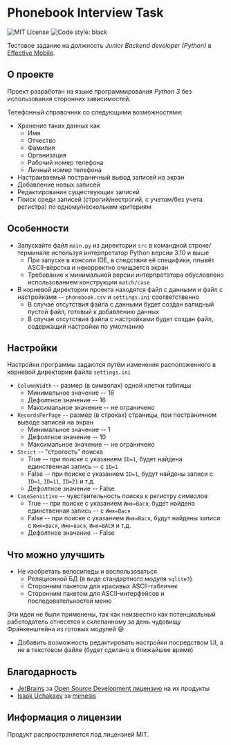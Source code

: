 # Phonebook Interview Task
![MIT License](https://img.shields.io/github/license/JustKappaMan/Phonebook-Interview-Task)
![Code style: black](https://img.shields.io/badge/code%20style-black-black)

Тестовое задание на должность *Junior Backend developer (Python)* в [Effective Mobile](https://hh.ru/employer/9113528).

## О проекте
Проект разработан на языке программирования *Python 3* без использования сторонних зависимостей.

Телефонный справочник со следующими возможностями:
* Хранение таких данных как
    * Имя
    * Отчество
    * Фамилия
    * Организация
    * Рабочий номер телефона
    * Личный номер телефона
* Настраиваемый постраничный вывод записей на экран
* Добавление новых записей
* Редактирование существующих записей
* Поиск среди записей (строгий/нестрогий, с учетом/без учета регистра) по одному/нескольким критериям

## Особенности
* Запускайте файл `main.py` из директории `src` в командной строке/терминале используя интерпретатор Python версии 3.10 и выше
    * При запуске в консоли IDE, в следствии её специфики, плывёт ASCII-вёрстка и некорректно очищается экран
    * Требование к минимальной версии интерпретатора обусловлено использованием конструкции `match/case`
* В корневой директории проекта находятся файл с данными и файл с настройками -- `phonebook.csv` и `settings.ini` соответственно
  * В случае отсутствия файла с данными будет создан валидный пустой файл, готовый к добавлению данных
  * В случае отсутствия файла с настройками будет создан файл, содержащий настройки по умолчанию

## Настройки
Настройки программы задаются путём изменения расположенного в корневой директории файла `settings.ini`
* `ColumnWidth` -- размер (в символах) одной клетки таблицы
  * Минимальное значение -- 16
  * Дефолтное значение -- 16
  * Максимальное значение -- не ограничено
* `RecordsPerPage` -- размер (в строках) страницы, при постраничном выводе записей на экран
  * Минимальное значение -- 1
  * Дефолтное значение -- 10
  * Максимальное значение -- не ограничено
* `Strict` -- "строгость" поиска
  * True -- при поиске c указанием `ID=1`, будет найдена единственная запись -- с `ID=1`
  * False -- при поиске c указанием `ID=1`, будут найдены записи с `ID=1`, `ID=11`, `ID=21` и т.д.
  * Дефолтное значение -- False
* `CaseSensitive` -- чувствительность поиска к регистру символов
  * True -- при поиске c указанием `Имя=Вася`, будет найдена единственная запись -- с `Имя=Вася`
  * False -- при поиске c указанием `Имя=Вася`, будут найдены записи с `Имя=Вася`, `Имя=вася`, `Имя=ВАСЯ` и т.д.
  * Дефолтное значение -- False

## Что можно улучшить
* Не изобретать велосипеды и воспользоваться
  * Реляционной БД (в виде стандартного модуля `sqlite3`)
  * Сторонним пакетом для красивых ASCII-табличек
  * Сторонним пакетом для ASCII-интерфейсов и последовательностей меню

Эти идеи не были применены, так как неизвестно как потенциальный работодатель отнесется к склепанному за день чудовищу Франкенштейна из готовых модулей :smile:

* Добавить возможность редактировать настройки посредством UI, а не в текстовом файле (будет сделано в ближайшее время)

## Благодарность
* [JetBrains](https://www.jetbrains.com) за [Open Source Development лицензию](https://www.jetbrains.com/community/opensource) на их продукты
* [Isaak Uchakaev](https://github.com/lk-geimfari) за [mimesis](https://github.com/lk-geimfari/mimesis)

## Информация о лицензии
Продукт распространяется под лицензией MIT.